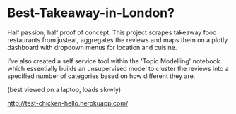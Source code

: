 # Best-Takeaway-in-London?

Half passion, half proof of concept. This project scrapes takeaway food restaurants from justeat, aggregates the reviews and maps them on a plotly dashboard with dropdown menus for location and cuisine.

I've also created a self service tool within the 'Topic Modelling' notebook which essentially builds an unsupervised model to cluster the reviews into a specified number of categories based on how different they are.

(best viewed on a laptop, loads slowly)

http://test-chicken-hello.herokuapp.com/
